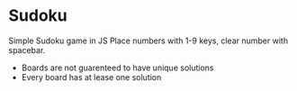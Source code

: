 # Sudoku
Simple Sudoku game in JS
Place numbers with 1-9 keys, clear number with spacebar.

- Boards are not guarenteed to have unique solutions
- Every board has at lease one solution
